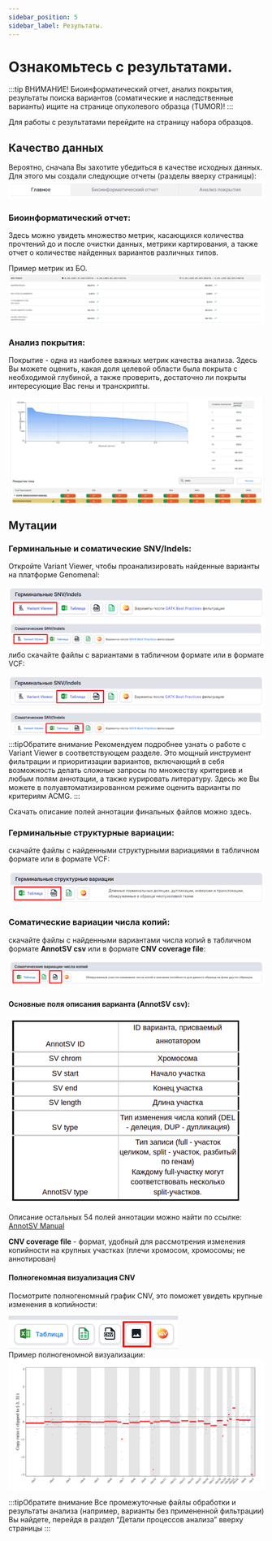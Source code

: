 ```yaml
---
sidebar_position: 5
sidebar_label: Результаты.
---
```


# Ознакомьтесь с результатами.

:::tip ВНИМАНИЕ!
Биоинформатический отчет, анализ покрытия, результаты поиска вариантов (соматические и наследственные варианты) ищите на странице опухолевого образца (TUMOR)!
:::

Для работы с результатами перейдите на страницу набора образцов.  

## Качество данных
Вероятно, сначала Вы захотите убедиться в качестве исходных данных. Для этого мы создали следующие отчеты (разделы вверху страницы):  
![](/img/version_1.02/bioinf.png)

### Биоинформатический отчет:
Здесь можно увидеть множество метрик, касающихся количества прочтений до и после очистки данных, метрики картирования, а также отчет о количестве найденных вариантов различных типов.

Пример метрик из БО.  
![](/img/version_1.02/TN_metrics.png)

### Анализ покрытия:
Покрытие - одна из наиболее важных метрик качества анализа. Здесь Вы можете оценить, какая доля целевой области была покрыта с необходимой глубиной, а также проверить, достаточно ли покрыты интересующие Вас гены и транскрипты.  

![](/img/version_1.02/coverage.png)


## Мутации
### Герминальные и соматические SNV/Indels:
Откройте Variant Viewer, чтобы проанализировать найденные варианты на платформе Genomenal:

![](/img/version_1.02/g_vv.png)
![](/img/version_1.02/somatic_snv_VV.png)
либо скачайте файлы с вариантами в табличном формате или в формате VCF:

![](/img/version_1.02/g_csv.png)
![](/img/version_1.02/somatic_snv_table.png)
:::tipОбратите внимание 
Рекомендуем подробнее узнать о работе с Variant Viewer в соответствующем разделе. Это мощный инструмент фильтрации и приоритизации вариантов, включающий в себя возможность делать сложные запросы по множеству критериев и любым полям аннотации, а также курировать литературу. Здесь же Вы можете в полуавтоматизированном режиме оценить варианты по критериям ACMG.
:::

Скачать описание полей аннотации финальных файлов можно здесь.


### Герминальные структурные вариации: 
скачайте файлы с найденными структурными вариациями в табличном формате или в формате VCF:

![](/img/version_1.02/g_sv.png)

### Соматические вариации числа копий:
скачайте файлы с найденными вариантами числа копий в табличном формате **AnnotSV csv** или в формате **CNV coverage file**:

![](/img/version_1.02/Somatic_CNV.png)

#### Основные поля описания варианта (AnnotSV csv):  
![annotsv](/img/version_1.02/annot_sv_table.png)


Описание остальных 54 полей аннотации можно найти по ссылке: [AnnotSV Manual](https://lbgi.fr/AnnotSV/Documentation/README.AnnotSV_latest.pdf)


**CNV coverage file** - формат, удобный для рассмотрения изменения копийности на крупных участках (плечи хромосом, хромосомы; не аннотирован)

#### Полногеномная визуализация CNV
Посмотрите полногеномный график CNV, это поможет увидеть крупные изменения в копийности:  

![](/img/version_1.02/Somatic_CNV_plot.png)  
Пример полногеномной визуализации:  
![](/img/version_1.02/cnv_plot.png)

:::tipОбратите внимание
Все промежуточные файлы обработки и результаты анализа (например, варианты без примененной фильтрации) Вы найдете, перейдя в раздел “Детали процессов анализа” вверху страницы
:::

